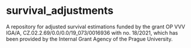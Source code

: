 # survival_adjustments
A repository for adjusted survival estimations funded by the grant OP VVV IGA/A, CZ.02.2.69/0.0/0.0/19_073/0016936 with no. 18/2021, which has been provided by the Internal Grant Agency of the Prague University.

